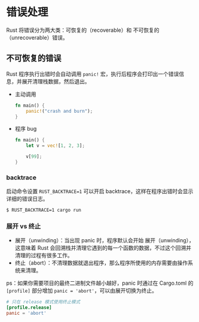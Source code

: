 # 错误处理

Rust 将错误分为两大类：可恢复的（recoverable）和 不可恢复的（unrecoverable）错误。

## 不可恢复的错误

Rust 程序执行出错时会自动调用 `panic!` 宏，执行后程序会打印出一个错误信息，并展开清理栈数据，然后退出。

- 主动调用

    ```rust
    fn main() {
        panic!("crash and burn");
    }
    ```

- 程序 bug

    ```rust
    fn main() {
        let v = vec![1, 2, 3];

        v[99];
    }
    ```

### backtrace

启动命令设置 `RUST_BACKTRACE=1` 可以开启 backtrace，这样在程序出错时会显示详细的错误日志。

```shell
$ RUST_BACKTRACE=1 cargo run
```

### 展开 vs 终止

- 展开（unwinding）：当出现 panic 时，程序默认会开始 展开（unwinding），这意味着 Rust 会回溯栈并清理它遇到的每一个函数的数据，不过这个回溯并清理的过程有很多工作。
- 终止（abort）：不清理数据就退出程序，那么程序所使用的内存需要由操作系统来清理。

ps：如果你需要项目的最终二进制文件越小越好，panic 时通过在 Cargo.toml 的 `[profile]` 部分增加 `panic = 'abort'`，可以由展开切换为终止。

```toml
# 只在 release 模式使用终止模式
[profile.release]
panic = 'abort'
```
